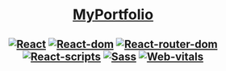 # <center>[MyPortfolio](https://andrewhypster.github.io/My_Portfolio/build/index.html 'link')</center>

<!-- Shields widh links -->
## <center>[![React](https://img.shields.io/badge/React-18.2.0-blue)](https://www.npmjs.com/package/react/v/18.2.0) [![React-dom](https://img.shields.io/badge/React--dom-18.2.0-g)](https://www.npmjs.com/package/react-dom/v/18.2.0) [![React-router-dom](https://img.shields.io/badge/React--router--dom-6.15.0-yellow)](https://www.npmjs.com/package/react-router-dom) [![React-scripts](https://img.shields.io/badge/React--scripts-5.0.1-orange)](https://www.npmjs.com/package/react-scripts) [![Sass](https://img.shields.io/badge/Sass-1.66.1-red)](https://www.npmjs.com/package/sass) [![Web-vitals](https://img.shields.io/badge/Web--vitals-1.66.1-violet)](https://www.npmjs.com/package/web-vitals)</center>